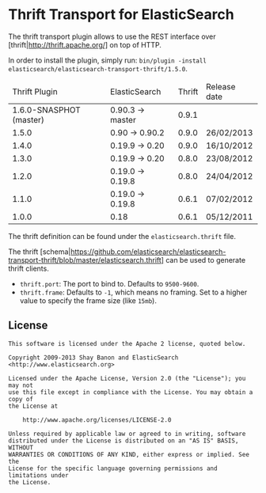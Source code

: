 Thrift Transport for ElasticSearch
==================================

The thrift transport plugin allows to use the REST interface over [thrift|http://thrift.apache.org/] on top of HTTP.

In order to install the plugin, simply run: `bin/plugin -install elasticsearch/elasticsearch-transport-thrift/1.5.0`.

<table>
	<thead>
		<tr>
			<td>Thrift Plugin</td>
			<td>ElasticSearch</td>
			<td>Thrift</td>
			<td>Release date</td>
		</tr>
	</thead>
	<tbody>
		<tr>
			<td>1.6.0-SNASPHOT (master)</td>
			<td>0.90.3 -> master</td>
			<td>0.9.1</td>
			<td></td>
		</tr>
		<tr>
			<td>1.5.0</td>
			<td>0.90 -> 0.90.2</td>
			<td>0.9.0</td>
			<td>26/02/2013</td>
		</tr>
		<tr>
			<td>1.4.0</td>
			<td>0.19.9 -> 0.20</td>
			<td>0.9.0</td>
			<td>16/10/2012</td>
		</tr>
		<tr>
			<td>1.3.0</td>
			<td>0.19.9 -> 0.20</td>
			<td>0.8.0</td>
			<td>23/08/2012</td>
		</tr>
		<tr>
			<td>1.2.0</td>
			<td>0.19.0 -> 0.19.8</td>
			<td>0.8.0</td>
			<td>24/04/2012</td>
		</tr>
		<tr>
			<td>1.1.0</td>
			<td>0.19.0 -> 0.19.8</td>
			<td>0.6.1</td>
			<td>07/02/2012</td>
		</tr>
        <tr>
			<td>1.0.0</td>
			<td>0.18</td>
			<td>0.6.1</td>
			<td>05/12/2011</td>
		</tr>
	</tbody>
</table>

The thrift definition can be found under the `elasticsearch.thrift` file.

The thrift [schema|https://github.com/elasticsearch/elasticsearch-transport-thrift/blob/master/elasticsearch.thrift] can be used to generate thrift clients.

* `thrift.port`: The port to bind to. Defaults to `9500-9600`.
* `thrift.frame`: Defaults to `-1`, which means no framing. Set to a higher value to specify the frame size (like `15mb`).

License
-------

    This software is licensed under the Apache 2 license, quoted below.

    Copyright 2009-2013 Shay Banon and ElasticSearch <http://www.elasticsearch.org>

    Licensed under the Apache License, Version 2.0 (the "License"); you may not
    use this file except in compliance with the License. You may obtain a copy of
    the License at

        http://www.apache.org/licenses/LICENSE-2.0

    Unless required by applicable law or agreed to in writing, software
    distributed under the License is distributed on an "AS IS" BASIS, WITHOUT
    WARRANTIES OR CONDITIONS OF ANY KIND, either express or implied. See the
    License for the specific language governing permissions and limitations under
    the License.
